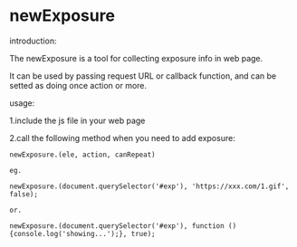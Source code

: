 # newExposure

introduction:

The newExposure is a tool for collecting exposure info in web page.

It can be used by passing request URL or callback function, and can be setted as doing once action or more.

usage:

1.include the js file in your web page

2.call the following method when you need to add exposure:

    newExposure.(ele, action, canRepeat)

    eg.

    newExposure.(document.querySelector('#exp'), 'https://xxx.com/1.gif', false);

    or.

    newExposure.(document.querySelector('#exp'), function () {console.log('showing...');}, true);
